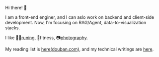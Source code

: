 
Hi there! 👋 

I am a front-end enginer, and I can aslo work on backend and client-side development. Now, I'm focusing on RAG/Agent, data-to-visualization stacks.

I like 🏃‍♂️[runing](https://imcolin.fan/running/), 💪fitness, 📷[photography](https://imcolin.fan/photos/).

My reading list is [here(douban.com)](https://book.douban.com/people/fks1945/), and my technical writings are [here](https://github.com/fankangsong/fankangsong/issues).
